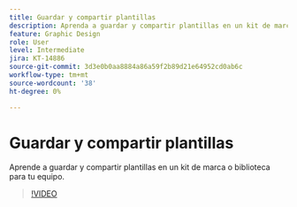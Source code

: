 ```yaml
---
title: Guardar y compartir plantillas
description: Aprenda a guardar y compartir plantillas en un kit de marca o biblioteca para su equipo
feature: Graphic Design
role: User
level: Intermediate
jira: KT-14886
source-git-commit: 3d3e0b0aa8884a86a59f2b89d21e64952cd0ab6c
workflow-type: tm+mt
source-wordcount: '38'
ht-degree: 0%

---
```


# Guardar y compartir plantillas

Aprende a guardar y compartir plantillas en un kit de marca o biblioteca para tu equipo.

>[!VIDEO](https://video.tv.adobe.com/v/3427098?quality=12&learn=on&hidetitle=true)
